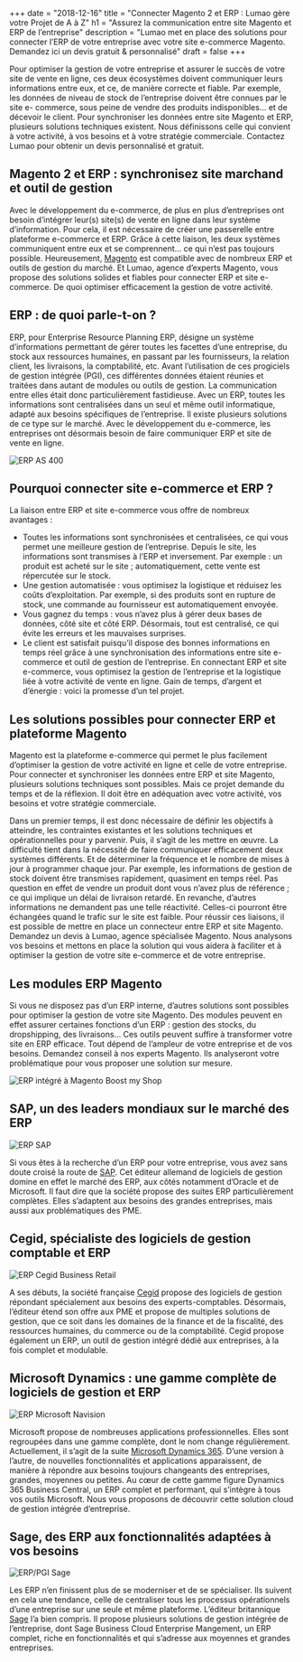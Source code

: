 +++
date = "2018-12-16"
title = "Connecter Magento 2 et ERP : Lumao gère votre Projet de A à Z"
h1 = "Assurez la communication entre site Magento et ERP de l’entreprise"
description = "Lumao met en place des solutions pour connecter l’ERP de votre entreprise avec votre site e-commerce Magento. Demandez ici un devis gratuit & personnalisé"
draft = false
+++

Pour optimiser la gestion de votre entreprise et assurer le succès de votre site de vente en ligne, ces
deux écosystèmes doivent communiquer leurs informations entre eux, et ce, de manière correcte et
fiable. Par exemple, les données de niveau de stock de l’entreprise doivent être connues par le site e-
commerce, sous peine de vendre des produits indisponibles… et de décevoir le client. Pour
synchroniser les données entre site Magento et ERP, plusieurs solutions techniques existent. Nous
définissons celle qui convient à votre activité, à vos besoins et à votre stratégie commerciale.
Contactez Lumao pour obtenir un devis personnalisé et gratuit.

## Magento 2 et ERP : synchronisez site marchand et outil de gestion

Avec le développement du e-commerce, de plus en plus d’entreprises ont besoin d’intégrer leur(s)
site(s) de vente en ligne dans leur système d’information. Pour cela, il est nécessaire de créer une
passerelle entre plateforme e-commerce et ERP. Grâce à cette liaison, les deux systèmes
communiquent entre eux et se comprennent… ce qui n’est pas toujours possible. Heureusement,
[Magento](/ecommerce/cms/magento/) est compatible avec de nombreux ERP et outils de gestion du marché. Et Lumao, agence
d’experts Magento, vous propose des solutions solides et fiables pour connecter ERP et site e-
commerce. De quoi optimiser efficacement la gestion de votre activité.

## ERP : de quoi parle-t-on ?

ERP, pour Enterprise Resource Planning ERP, désigne un système d’informations permettant de gérer
toutes les facettes d’une entreprise, du stock aux ressources humaines, en passant par les
fournisseurs, la relation client, les livraisons, la comptabilité, etc. Avant l’utilisation de ces progiciels
de gestion intégrée (PGI), ces différentes données étaient réunies et traitées dans autant de modules
ou outils de gestion. La communication entre elles était donc particulièrement fastidieuse. Avec un
ERP, toutes les informations sont centralisées dans un seul et même outil informatique, adapté aux
besoins spécifiques de l’entreprise. Il existe plusieurs solutions de ce type sur le marché.
Avec le développement du e-commerce, les entreprises ont désormais besoin de faire communiquer
ERP et site de vente en ligne.

<img class="animate zoomIn margin-auto" src="/images/erp/as400_logo.png" alt="ERP AS 400" />

## Pourquoi connecter site e-commerce et ERP ?

La liaison entre ERP et site e-commerce vous offre de nombreux avantages :
- Toutes les informations sont synchronisées et centralisées, ce qui vous permet une meilleure
gestion de l’entreprise. Depuis le site, les informations sont transmises à l’ERP et
inversement. Par exemple : un produit est acheté sur le site ; automatiquement, cette vente
est répercutée sur le stock.
- Une gestion automatisée : vous optimisez la logistique et réduisez les coûts d’exploitation.
Par exemple, si des produits sont en rupture de stock, une commande au fournisseur est
automatiquement envoyée.
- Vous gagnez du temps : vous n’avez plus à gérer deux bases de données, côté site et côté
ERP. Désormais, tout est centralisé, ce qui évite les erreurs et les mauvaises surprises.
- Le client est satisfait puisqu’il dispose des bonnes informations en temps réel grâce à une
synchronisation des informations entre site e-commerce et outil de gestion de l’entreprise.
En connectant ERP et site e-commerce, vous optimisez la gestion de l’entreprise et la logistique liée à
votre activité de vente en ligne. Gain de temps, d’argent et d’énergie : voici la promesse d’un tel
projet.

## Les solutions possibles pour connecter ERP et plateforme Magento

Magento est la plateforme e-commerce qui permet le plus facilement d’optimiser la gestion de votre
activité en ligne et celle de votre entreprise. Pour connecter et synchroniser les données entre ERP et
site Magento, plusieurs solutions techniques sont possibles. Mais ce projet demande du temps et de
la réflexion. Il doit être en adéquation avec votre activité, vos besoins et votre stratégie commerciale.

Dans un premier temps, il est donc nécessaire de définir les objectifs à atteindre, les contraintes
existantes et les solutions techniques et opérationnelles pour y parvenir. Puis, il s’agit de les mettre
en œuvre. La difficulté tient dans la nécessité de faire communiquer efficacement deux systèmes
différents. Et de déterminer la fréquence et le nombre de mises à jour à programmer chaque jour.
Par exemple, les informations de gestion de stock doivent être transmises rapidement, quasiment en
temps réel. Pas question en effet de vendre un produit dont vous n’avez plus de référence ; ce qui
implique un délai de livraison retardé. En revanche, d’autres informations ne demandent pas une
telle réactivité. Celles-ci pourront être échangées quand le trafic sur le site est faible.
Pour réussir ces liaisons, il est possible de mettre en place un connecteur entre ERP et site Magento.
Demandez un devis à Lumao, agence spécialisée Magento. Nous analysons vos besoins et mettons en
place la solution qui vous aidera à faciliter et à optimiser la gestion de votre site e-commerce et de
votre entreprise.

## Les modules ERP Magento

Si vous ne disposez pas d’un ERP interne, d’autres solutions sont possibles pour optimiser la gestion
de votre site Magento. Des modules peuvent en effet assurer certaines fonctions d’un ERP : gestion
des stocks, du dropshipping, des livraisons… Ces outils peuvent suffire à transformer votre site en
ERP efficace. Tout dépend de l’ampleur de votre entreprise et de vos besoins. Demandez conseil à
nos experts Magento. Ils analyseront votre problématique pour vous proposer une solution sur
mesure.

<img class="animate zoomIn margin-auto" src="/images/erp/logo_bms.png" alt="ERP intégré à Magento Boost my Shop" />

## SAP, un des leaders mondiaux sur le marché des ERP

<img class="animate zoomIn margin-auto" src="/images/erp/SAP_AG_logo.gif" alt="ERP SAP" />

Si vous êtes à la recherche d’un ERP pour votre entreprise, vous avez sans doute croisé la route de [SAP](/ecommerce/cms/magento/erp/sap/). Cet éditeur allemand de logiciels de gestion domine en effet le marché des ERP, aux côtés notamment d’Oracle et de Microsoft. Il faut dire que la société propose des suites ERP particulièrement complètes. Elles s’adaptent aux besoins des grandes entreprises, mais aussi aux problématiques des PME.

## Cegid, spécialiste des logiciels de gestion comptable et ERP

<img class="animate zoomIn margin-auto" src="/images/erp/Cegid_logo.png" alt="ERP Cegid Business Retail" />

A ses débuts, la société française [Cegid](/ecommerce/cms/magento/erp/cegid/) propose des logiciels de gestion répondant spécialement aux besoins des experts-comptables. Désormais, l’éditeur étend son offre aux PME et propose de multiples solutions de gestion, que ce soit dans les domaines de la finance et de la fiscalité, des ressources humaines, du commerce ou de la comptabilité. Cegid propose également un ERP, un outil de gestion intégré dédié aux entreprises, à la fois complet et modulable.

## Microsoft Dynamics : une gamme complète de logiciels de gestion et ERP

<img class="animate zoomIn margin-auto" src="/images/erp/Microsoft-Dynamics-NAV-logo.png" alt="ERP Microsoft Navision" />

Microsoft propose de nombreuses applications professionnelles. Elles sont regroupées dans une gamme complète, dont le nom change régulièrement. Actuellement, il s’agit de la suite [Microsoft Dynamics 365](/ecommerce/cms/magento/erp/dynamics/). D’une version à l’autre, de nouvelles fonctionnalités et applications apparaissent, de manière à répondre aux besoins toujours changeants des entreprises, grandes, moyennes ou petites. Au cœur de cette gamme figure Dynamics 365 Business Central, un ERP complet et performant, qui s’intègre à tous vos outils Microsoft. Nous vous proposons de découvrir cette solution cloud de gestion intégrée d’entreprise.

## Sage, des ERP aux fonctionnalités adaptées à vos besoins

<img class="animate zoomIn margin-auto" src="/images/erp/logo-Sage.png" alt="ERP/PGI Sage" />

Les ERP n’en finissent plus de se moderniser et de se spécialiser. Ils suivent en cela une tendance, celle de centraliser tous les processus opérationnels d’une entreprise sur une seule et même plateforme. L’éditeur britannique [Sage](/ecommerce/cms/magento/erp/sage/) l’a bien compris. Il propose plusieurs solutions de gestion intégrée de l’entreprise, dont Sage Business Cloud Enterprise Mangement, un ERP complet, riche en fonctionnalités et qui s’adresse aux moyennes et grandes entreprises.

